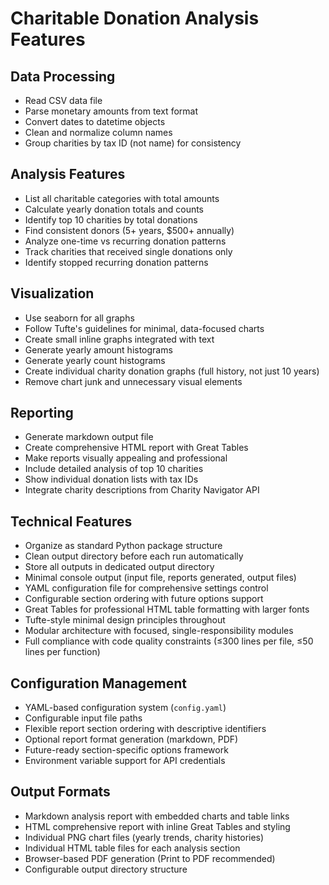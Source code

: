 # Charitable Donation Analysis Features

## Data Processing
- Read CSV data file
- Parse monetary amounts from text format
- Convert dates to datetime objects
- Clean and normalize column names
- Group charities by tax ID (not name) for consistency

## Analysis Features
- List all charitable categories with total amounts
- Calculate yearly donation totals and counts
- Identify top 10 charities by total donations
- Find consistent donors (5+ years, $500+ annually)
- Analyze one-time vs recurring donation patterns
- Track charities that received single donations only
- Identify stopped recurring donation patterns

## Visualization
- Use seaborn for all graphs
- Follow Tufte's guidelines for minimal, data-focused charts
- Create small inline graphs integrated with text
- Generate yearly amount histograms
- Generate yearly count histograms
- Create individual charity donation graphs (full history, not just 10 years)
- Remove chart junk and unnecessary visual elements

## Reporting
- Generate markdown output file
- Create comprehensive HTML report with Great Tables
- Make reports visually appealing and professional
- Include detailed analysis of top 10 charities
- Show individual donation lists with tax IDs
- Integrate charity descriptions from Charity Navigator API

## Technical Features
- Organize as standard Python package structure
- Clean output directory before each run automatically
- Store all outputs in dedicated output directory
- Minimal console output (input file, reports generated, output files)
- YAML configuration file for comprehensive settings control
- Configurable section ordering with future options support
- Great Tables for professional HTML table formatting with larger fonts
- Tufte-style minimal design principles throughout
- Modular architecture with focused, single-responsibility modules
- Full compliance with code quality constraints (≤300 lines per file, ≤50 lines per function)

## Configuration Management
- YAML-based configuration system (`config.yaml`)
- Configurable input file paths
- Flexible report section ordering with descriptive identifiers
- Optional report format generation (markdown, PDF)
- Future-ready section-specific options framework
- Environment variable support for API credentials

## Output Formats
- Markdown analysis report with embedded charts and table links
- HTML comprehensive report with inline Great Tables and styling
- Individual PNG chart files (yearly trends, charity histories)
- Individual HTML table files for each analysis section
- Browser-based PDF generation (Print to PDF recommended)
- Configurable output directory structure



